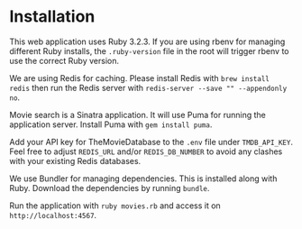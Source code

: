 # Installation
This web application uses Ruby 3.2.3. If you are using rbenv for managing different Ruby installs, the `.ruby-version` file in the root will trigger rbenv to use the correct Ruby version.

We are using Redis for caching. Please install Redis with `brew install redis` then run the Redis server with `redis-server --save "" --appendonly no`.

Movie search is a Sinatra application. It will use Puma for running the application server. Install Puma with `gem install puma`.

Add your API key for TheMovieDatabase to the `.env` file under `TMDB_API_KEY`. Feel free to adjust `REDIS_URL` and/or `REDIS_DB_NUMBER` to avoid any clashes with your existing Redis databases.

We use Bundler for managing dependencies. This is installed along with Ruby. Download the dependencies by running `bundle`.

Run the application with `ruby movies.rb` and access it on `http://localhost:4567`.
